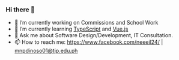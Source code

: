 ### Hi there 👋




- 🔭 I’m currently working on Commissions and School Work
- 🌱 I’m currently learning [TypeScript](https://www.typescriptlang.org/) and [Vue.js](https://vuejs.org/)
- 💬 Ask me about Software Design/Development, IT Consultation.
- 📫 How to reach me: https://www.facebook.com/neeeil24/  | mnpdinoso01@tip.edu.ph


